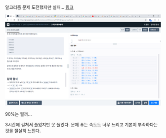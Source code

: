 알고리즘 문제 도전했지만 실패... [링크](Algorithm/kakao6-re.py)

![실패](image/kakao6.png)

90%는 뭘까...

3시간에 걸쳐서 풀었지만 못 풀었다. 문제 푸는 속도도 너무 느리고 기본이 부족하다는 것을 절실히 느낀다.